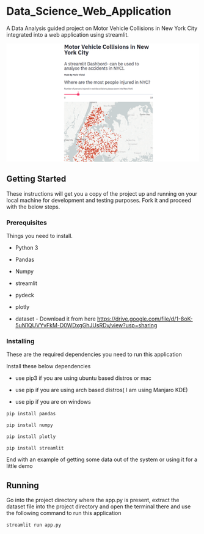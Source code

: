 # Data_Science_Web_Application
A Data Analysis guided project on Motor Vehicle Collisions in New York City integrated into a web application using streamlit.


![alt text](https://github.com/Mario-Vishal/Data_Science_Web_Application/blob/master/image.png?raw=true)


## Getting Started

These instructions will get you a copy of the project up and running on your local machine for development and testing purposes. Fork it and proceed with the below steps.

### Prerequisites

 Things you need to install.

- Python 3

- Pandas

- Numpy

- streamlit

- pydeck

- plotly

- dataset - Download it from here https://drive.google.com/file/d/1-8oK-5uN1QUVYvFkM-D0WDxgGhJUsRDv/view?usp=sharing

### Installing

These are the required dependencies you need to run this application

Install these below dependencies 

- use pip3 if you are using ubuntu based distros or mac

- use pip if you are using arch based distros( I am using Manjaro KDE)

- use pip if you are on windows

```
pip install pandas
```
```
pip install numpy
```
```
pip install plotly
```
```
pip install streamlit
```

End with an example of getting some data out of the system or using it for a little demo

## Running

Go into the project directory where the app.py is present, extract the dataset file into the project directory and open the terminal there and use the following command to run this application

```
streamlit run app.py
```




